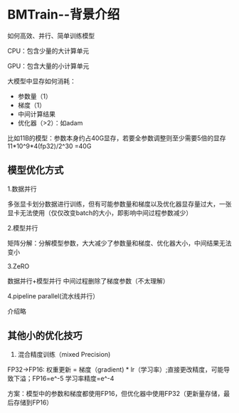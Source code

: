 # BMTrain--背景介绍

如何高效、并行、简单训练模型

CPU：包含少量的大计算单元

GPU：包含大量的小计算单元

大模型中显存如何消耗：

<ul>
<li>参数量（1）</li>
<li>梯度（1）</li>
<li>中间计算结果</li>
<li>优化器（>2）：如adam</li>
</ul>

比如11B的模型：参数本身约占40G显存，若要全参数调整则至少需要5倍的显存
11\*10^9\*4(fp32)/2^30 =40G 

## 模型优化方式
1.数据并行

多张显卡划分数据进行训练，但有可能参数量和梯度以及优化器显存量过大，一张显卡无法使用（仅仅改变batch的大小，即影响中间过程参数减少）

2.模型并行  

矩阵分解：分解模型参数，大大减少了参数量和梯度、优化器大小，中间结果无法变小

3.ZeRO

数据并行+模型并行 中间过程删除了梯度参数（不太理解）

4.pipeline parallel(流水线并行）

介绍略

## 其他小的优化技巧
1. 混合精度训练（mixed Precision)
   
FP32->FP16: 权重更新 = 梯度（gradient) \* lr（学习率）;直接更改精度，可能导致下溢；FP16=e^-5   学习率精度=e^-4

方案：模型中的参数和梯度都使用FP16，但优化器中使用FP32（更新量存储，最后存储到FP16）
